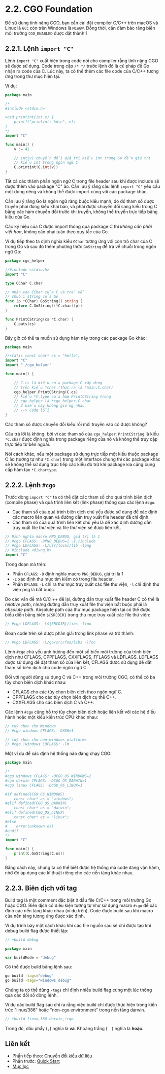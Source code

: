# 2.2. CGO Foundation

Để sử dụng tính năng CGO, bạn cần cài đặt compiler C/C++ trên macOS và Linux là  `GCC` còn trên Windows là `MinGW`. Đồng thời, cần đảm bảo rằng biến môi trường `CGO_ENABLED` được đặt thành 1.

## 2.2.1. Lệnh `import "C"`

Lệnh  `import "C"` xuất hiện trong code nói cho compiler rằng tính năng CGO sẽ được sử dụng. Code trong cặp `/* */` trước lệnh đó là cú pháp để Go nhận ra code của C. Lúc này, ta có thể thêm các file code của C/C++ tương ứng trong thư mục hiện tại.

Ví dụ:

```go
package main

/*
#include <stdio.h>

void printint(int v) {
    printf("printint: %d\n", v);
}
*/
import "C"

func main() {
    v := 42

    // int(v) chuyển đổi giá trị kiểu int trong Go đến giá trị
    // kiểu int trong ngôn ngữ C
    C.printint(C.int(v))
}
```

Tất cả các thành phần ngôn ngữ C trong file header sau khi được  include sẽ được thêm vào package "C" ảo. Cần lưu ý rằng câu lệnh `import "C"` yêu cầu một dòng riêng và không thể được import cùng với các package khác.

Cần lưu ý rằng Go là ngôn ngữ ràng buộc kiểu mạnh, do đó tham số được truyền phải đúng kiểu khai báo, và phải được chuyển đổi sang kiểu trong C bằng các hàm chuyển đổi trước khi truyền, không thể truyền trực tiếp bằng kiểu của Go.

Các ký hiệu của C được import thông qua package C thì *không cần phải viết hoa*, không cần phải tuân theo quy tắc của Go.

Ví dụ tiếp theo ta định nghĩa kiểu `CChar` tương ứng với con trỏ char của C trong Go và sau đó thêm phương thức `GoString` để trả về chuỗi trong ngôn ngữ Go:

```go
package cgo_helper

//#include <stdio.h>
import "C"

type CChar C.char

// nhận vào CChar của C và trả về
// chuỗi string của Go
func (p *CChar) GoString() string {
    return C.GoString((*C.char)(p))
}

func PrintCString(cs *C.char) {
    C.puts(cs)
}
```

Bây giờ có thể ta muốn sử dụng hàm này trong các package Go khác:

```go
package main

//static const char* cs = "hello";
import "C"
import "./cgo_helper"

func main() {

    // C.cs là kiểu của package C xây dựng
    // trên kiểu *char (thực ra là *main.C.char)
    cgo_helper.PrintCString(C.cs)
    // kiểu *C.type của hàm PrintCString trong
    // cgo_helper là *cgo_helper.C.char
    // 2 kiểu này không giống nhau
    // --> Code lỗi
}
```

Các tham số được chuyển đổi kiểu rồi mới truyền vào có được không?

Câu trả lời là không, bởi vì các tham số của `cgo_helper.PrintCString` là kiểu `*C.char` được định nghĩa trong package riêng của nó và không thể truy cập trực tiếp từ bên ngoài.

Nói cách khác, nếu một package sử dụng trực tiếp một kiểu thuộc package C ảo (tương tự như `*C.char`)  trong một interface chung thì các package khác sẽ không thể sử dụng trực tiếp các kiểu đó trừ khi package kia cũng cung cấp hàm tạo `*C.chartype`.

## 2.2.2. Lệnh `#cgo`

Trước dòng `import "C"` ta có thể đặt các tham số cho quá trình biên dịch (compile phase) và quá trình liên kết (link phase) thông qua các lệnh `#cgo`.

- Các tham số của quá trình biên dịch chủ yếu được sử dụng để xác định các macro liên quan và đường dẫn truy xuất file header đã chỉ định.
- Các tham số của quá trình liên kết chủ yếu là để xác định đường dẫn truy xuất file thư viện và file thư viện sẽ được liên kết.

```go
// Định nghĩa macro PNG_DEBUG, giá trị là 1
// #cgo CFLAGS: -DPNG_DEBUG=1 -I./include
// #cgo LDFLAGS: -L/usr/local/lib -lpng
// #include <divng.h>
import "C"
```

Trong đoạn mã trên:

- Phần `CFLAGS`: `-D` định nghĩa macro `PNG_DEBUG`, giá trị là 1
- `-I` xác định thư mục tìm kiếm có trong file header.
- Phần `DFLAGS`: `-L` chỉ ra thư mục truy xuất các file thư viện, `-l` chỉ định thư viện png là bắt buộc.

Do các vấn đề mà C/C ++ để lại, đường dẫn truy xuất file header C có thể là *relative path*, nhưng đường dẫn truy xuất file thư viện bắt buộc phải là *absolute path*. Absolute path của thư mục package hiện tại có thể được biểu diễn bằng  biến `${SRCDIR}` trong thư mục truy xuất các file thư viện:

```c
// #cgo LDFLAGS: -L${SRCDIR}/libs -lfoo
```

Đoạn code trên sẽ được phân giải trong link phase và trở thành:

```c
// #cgo LDFLAGS: -L/go/src/foo/libs -lfoo
```

Lệnh `#cgo` chủ yếu ảnh hưởng đến một số biến môi trường của trình biên dịch như CFLAGS, CPPFLAGS, CXXFLAGS, FFLAGS và LDFLAGS. LDFLAGS được sử dụng để đặt tham số của liên kết, CFLAGS được sử dụng để đặt tham số biên dịch cho code ngôn ngữ C.

Đối với người dùng sử dụng C và C++ trong môi trường CGO, có thể có ba tùy chọn biên dịch khác nhau:

- CFLAGS cho các tùy chọn biên dịch theo ngôn ngữ C.
- CPPFLAGS cho các tùy chọn biên dịch cụ thể C++.
- CXXFLAGS cho các biên dịch C và C++.

Các lệnh `#cgo` cũng hỗ trợ  tùy chọn biên dịch hoặc liên kết với các hệ điều hành hoặc một kiểu kiến trúc CPU khác nhau:

```go
// tuỳ chọn cho Windows
// #cgo windows CFLAGS: -DX86=1

// tuỳ chọn cho non-windows platforms
// #cgo !windows LDFLAGS: -lm
```

Một ví dụ để xác định hệ thống nào đang chạy CGO:

```go
package main

/*
#cgo windows CFLAGS: -DCGO_OS_WINDOWS=1
#cgo darwin CFLAGS: -DCGO_OS_DARWIN=1
#cgo linux CFLAGS: -DCGO_OS_LINUX=1

#if defined(CGO_OS_WINDOWS)
    const char* os = "windows";
#elif defined(CGO_OS_DARWIN)
    const char* os = "darwin";
#elif defined(CGO_OS_LINUX)
    const char* os = "linux";
#else
#    error(unknown os)
#endif
*/
import "C"

func main() {
    print(C.GoString(C.os))
}
```

Bằng cách này, chúng ta có thể biết được hệ thống mà code đang vận hành, nhờ đó áp dụng các kĩ thuật riêng cho các nền tảng khác nhau.

## 2.2.3. Biên dịch với tag

Build tag là một comment đặc biệt ở đầu file C/C++ trong môi trường Go hoặc CGO. Biên dịch có điều kiện tương tự như sử dụng macro `#cgo` để xác định các nền tảng khác nhau (ví dụ trên). Code được build sau khi macro của nền tảng tương ứng được xác định.

Ví dụ trình bày một cách khác khi các file nguồn sau sẽ chỉ được tạo khi debug build flag  được thiết lập:

```go
// +build debug

package main

var buildMode = "debug"
```

Có thể được build bằng lệnh sau:

```sh
go build -tags="debug"
go build -tags="windows debug"
```

Chúng ta có thể dùng `-tags` chỉ định nhiều build flag cùng một lúc thông qua các đối số dòng lệnh.

Ví dụ các build flag sau chỉ ra rằng việc build chỉ được thực hiện trong kiến trúc "linux/386" hoặc "non-cgo environment" trong nền tảng darwin.

```go
// +build linux,386 darwin,!cgo
```

Trong đó, dấu phẩy (`,`) nghĩa là **và**. Khoảng trắng (`  `) nghĩa là **hoặc**.


## Liên kết
* Phần tiếp theo: [Chuyển đổi kiểu dữ liệu
](./ch2-03-type-conversion.md)
* Phần trước: [Quick Start
](./ch2-01-quick-start.md)
* [Mục lục](../SUMMARY.md)